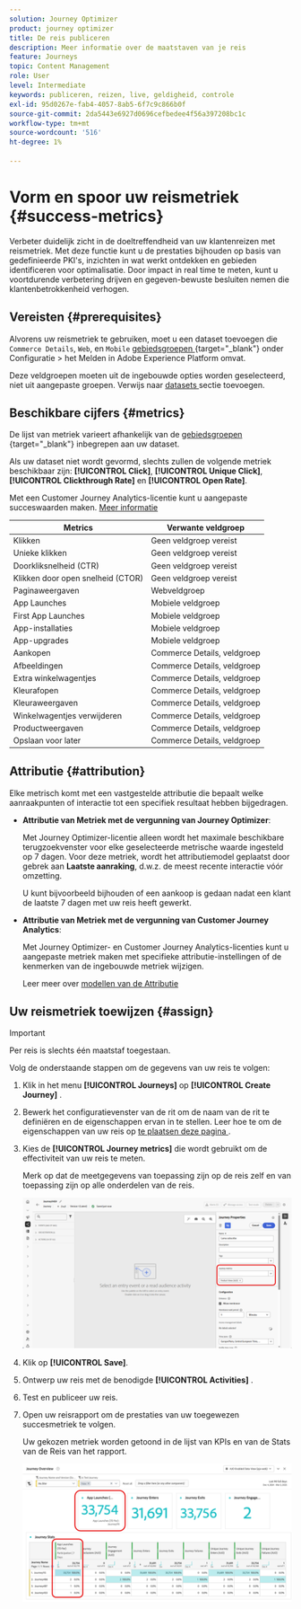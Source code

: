 ```yaml
---
solution: Journey Optimizer
product: journey optimizer
title: De reis publiceren
description: Meer informatie over de maatstaven van je reis
feature: Journeys
topic: Content Management
role: User
level: Intermediate
keywords: publiceren, reizen, live, geldigheid, controle
exl-id: 95d0267e-fab4-4057-8ab5-6f7c9c866b0f
source-git-commit: 2da5443e6927d0696cefbedee4f56a397208bc1c
workflow-type: tm+mt
source-wordcount: '516'
ht-degree: 1%

---
```


# Vorm en spoor uw reismetriek {#success-metrics}

Verbeter duidelijk zicht in de doeltreffendheid van uw klantenreizen met reismetriek. Met deze functie kunt u de prestaties bijhouden op basis van gedefinieerde PKI&#39;s, inzichten in wat werkt ontdekken en gebieden identificeren voor optimalisatie. Door impact in real time te meten, kunt u voortdurende verbetering drijven en gegeven-bewuste besluiten nemen die klantenbetrokkenheid verhogen.

## Vereisten {#prerequisites}

Alvorens uw reismetriek te gebruiken, moet u een dataset toevoegen die `Commerce Details`, `Web`, en `Mobile` [ gebiedsgroepen ](https://experienceleague.adobe.com/docs/experience-platform/xdm/tutorials/create-schema-ui.html?lang=nl-NL#field-group){target="_blank"} onder Configuratie > het Melden in Adobe Experience Platform omvat.

Deze veldgroepen moeten uit de ingebouwde opties worden geselecteerd, niet uit aangepaste groepen. Verwijs naar [ datasets ](../reports/reporting-configuration.md#add-datasets) sectie toevoegen.

## Beschikbare cijfers {#metrics}

De lijst van metriek varieert afhankelijk van de [ gebiedsgroepen ](https://experienceleague.adobe.com/docs/experience-platform/xdm/tutorials/create-schema-ui.html?lang=nl-NL#field-group){target="_blank"} inbegrepen aan uw dataset.

Als uw dataset niet wordt gevormd, slechts zullen de volgende metriek beschikbaar zijn: **[!UICONTROL Click]**, **[!UICONTROL Unique Click]**, **[!UICONTROL Clickthrough Rate]** en **[!UICONTROL Open Rate]**.

Met een Customer Journey Analytics-licentie kunt u aangepaste succeswaarden maken. [Meer informatie](https://experienceleague.adobe.com/nl/docs/analytics-platform/using/cja-components/cja-calcmetrics/cm-workflow/participation-metric)


| Metrics | Verwante veldgroep |
|-|-|
| Klikken | Geen veldgroep vereist |
| Unieke klikken | Geen veldgroep vereist |
| Doorkliksnelheid (CTR) | Geen veldgroep vereist |
| Klikken door open snelheid (CTOR) | Geen veldgroep vereist |
| Paginaweergaven | Webveldgroep |
| App Launches | Mobiele veldgroep |
| First App Launches | Mobiele veldgroep |
| App-installaties | Mobiele veldgroep |
| App-upgrades | Mobiele veldgroep |
| Aankopen | Commerce Details, veldgroep |
| Afbeeldingen | Commerce Details, veldgroep |
| Extra winkelwagentjes | Commerce Details, veldgroep |
| Kleurafopen | Commerce Details, veldgroep |
| Kleuraweergaven | Commerce Details, veldgroep |
| Winkelwagentjes verwijderen | Commerce Details, veldgroep |
| Productweergaven | Commerce Details, veldgroep |
| Opslaan voor later | Commerce Details, veldgroep |

## Attributie {#attribution}

Elke metrisch komt met een vastgestelde attributie die bepaalt welke aanraakpunten of interactie tot een specifiek resultaat hebben bijgedragen.

* **Attributie van Metriek met de vergunning van Journey Optimizer**:

  Met Journey Optimizer-licentie alleen wordt het maximale beschikbare terugzoekvenster voor elke geselecteerde metrische waarde ingesteld op 7 dagen. Voor deze metriek, wordt het attributiemodel geplaatst door gebrek aan **Laatste aanraking**, d.w.z. de meest recente interactie vóór omzetting.

  U kunt bijvoorbeeld bijhouden of een aankoop is gedaan nadat een klant de laatste 7 dagen met uw reis heeft gewerkt.

* **Attributie van Metriek met de vergunning van Customer Journey Analytics**:

  Met Journey Optimizer- en Customer Journey Analytics-licenties kunt u aangepaste metriek maken met specifieke attributie-instellingen of de kenmerken van de ingebouwde metriek wijzigen.

  Leer meer over [ modellen van de Attributie ](https://experienceleague.adobe.com/nl/docs/analytics-platform/using/cja-dataviews/component-settings/attribution#attribution-models)

## Uw reismetriek toewijzen {#assign}

>[!IMPORTANT]
>
>Per reis is slechts één maatstaf toegestaan.

Volg de onderstaande stappen om de gegevens van uw reis te volgen:

1. Klik in het menu **[!UICONTROL Journeys]** op **[!UICONTROL Create Journey]** .

1. Bewerk het configuratievenster van de rit om de naam van de rit te definiëren en de eigenschappen ervan in te stellen. Leer hoe te om de eigenschappen van uw reis op [ te plaatsen deze pagina ](../building-journeys/journey-properties.md).

1. Kies de **[!UICONTROL Journey metrics]** die wordt gebruikt om de effectiviteit van uw reis te meten.

   Merk op dat de meetgegevens van toepassing zijn op de reis zelf en van toepassing zijn op alle onderdelen van de reis.

   ![](assets/success_metric.png)

1. Klik op **[!UICONTROL Save]**.

1. Ontwerp uw reis met de benodigde **[!UICONTROL Activities]** .

1. Test en publiceer uw reis.

1. Open uw reisrapport om de prestaties van uw toegewezen succesmetriek te volgen.

   Uw gekozen metriek worden getoond in de lijst van KPIs en van de Stats van de Reis van het rapport.

   ![](assets/success_metric_2.png)


